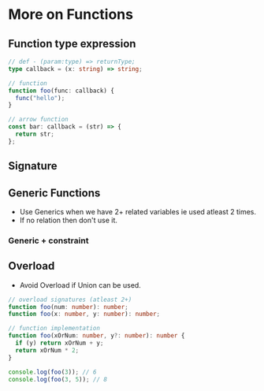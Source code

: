 # More on Functions

## Function type expression

```ts
// def - (param:type) => returnType;
type callback = (x: string) => string;

// function
function foo(func: callback) {
  func("hello");
}

// arrow function
const bar: callback = (str) => {
  return str;
};
```

## Signature

<vc-table>
<template v-slot:cola>

```ts
// call signature
type callback = {
  (s: string): string;
  x: number;
};
```

</template>
<template v-slot:colb>

```ts
// construct signature
type callback = {
  new (s: string): FooObject;
};
```

</template>
</vc-table>

## Generic Functions

- Use Generics when we have 2+ related variables ie used atleast 2 times.
- If no relation then don't use it.

<vc-table>
<template v-slot:cola>

```ts
// Generic
function foo<T>(x: T[]): T {
  return x[0];
}

foo([2, 4, 5]); // T = number
foo(["a", "b"]); // T = string
```

</template>
<template v-slot:colb>

```ts
// Generic + Union
function foo<T>(x: T[], y: T[]): T[] {
  return x.concat(y);
}

// Limit types for `<T>` when call
// T = string | number
let z = foo<string | number>([1, 2], ["hi"]);
```

</template>
</vc-table>

### Generic + constraint

<vc-table>
<template v-slot:cola>

```ts
// Generic + constraint
// hard to read
function Max<T extends { length: number }>(x: T, y: T): T {
  if (x.length > y.length) return x;
  return y;
}
```

</template>
<template v-slot:colb>

```ts
// same as -  Generic + constraint
// easy to read
type T = { length: number };

function Max(x: T, y: T): T {
  if (x.length > y.length) return x;
  return y;
}
```

</template>
</vc-table>

## Overload

- Avoid Overload if Union can be used.

```ts
// overload signatures (atleast 2+)
function foo(num: number): number;
function foo(x: number, y: number): number;

// function implementation
function foo(xOrNum: number, y?: number): number {
  if (y) return xOrNum + y;
  return xOrNum * 2;
}

console.log(foo(3)); // 6
console.log(foo(3, 5)); // 8
```
